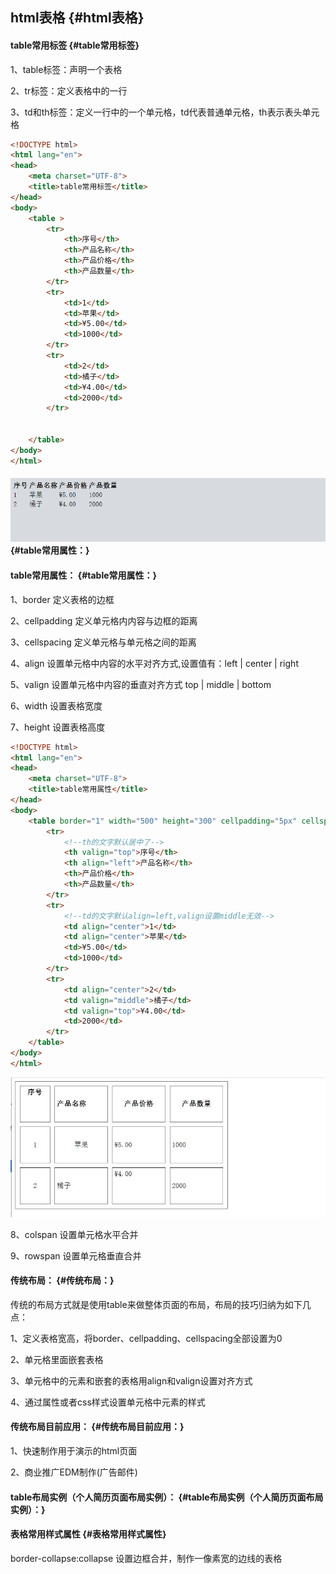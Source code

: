 ## html表格 {#html表格}

#### table常用标签 {#table常用标签}

1、table标签：声明一个表格

2、tr标签：定义表格中的一行

3、td和th标签：定义一行中的一个单元格，td代表普通单元格，th表示表头单元格

```html
<!DOCTYPE html>
<html lang="en">
<head>
    <meta charset="UTF-8">
    <title>table常用标签</title>
</head>
<body>
    <table >
        <tr>
            <th>序号</th>
            <th>产品名称</th>
            <th>产品价格</th>
            <th>产品数量</th>
        </tr>
        <tr>
            <td>1</td>
            <td>苹果</td>
            <td>¥5.00</td>
            <td>1000</td>
        </tr>
        <tr>
            <td>2</td>
            <td>橘子</td>
            <td>¥4.00</td>
            <td>2000</td>
        </tr>


    </table>
</body>
</html>
```

#### ![](/html/代码/18-2.png) {#table常用属性：}

#### table常用属性： {#table常用属性：}

1、border 定义表格的边框

2、cellpadding 定义单元格内内容与边框的距离

3、cellspacing 定义单元格与单元格之间的距离

4、align 设置单元格中内容的水平对齐方式,设置值有：left \| center \| right

5、valign 设置单元格中内容的垂直对齐方式 top \| middle \| bottom

6、width  设置表格宽度

7、height 设置表格高度

```html
<!DOCTYPE html>
<html lang="en">
<head>
	<meta charset="UTF-8">
	<title>table常用属性</title>
</head>
<body>
	<table border="1" width="500" height="300" cellpadding="5px" cellspacing="10px">
		<tr>
			<!--th的文字默认居中了-->
			<th valign="top">序号</th>
			<th align="left">产品名称</th>
			<th>产品价格</th>
			<th>产品数量</th>
		</tr>
		<tr>
			<!--td的文字默认align=left,valign设置middle无效-->
			<td align="center">1</td>
			<td align="center">苹果</td>
			<td>¥5.00</td>
			<td>1000</td>
		</tr>
		<tr>
			<td align="center">2</td>
			<td valign="middle">橘子</td>
			<td valign="top">¥4.00</td>
			<td>2000</td>
		</tr>
	</table>
</body>
</html>
```

![](/html/代码/19.jpg)

8、colspan 设置单元格水平合并

9、rowspan 设置单元格垂直合并

#### 传统布局： {#传统布局：}

传统的布局方式就是使用table来做整体页面的布局，布局的技巧归纳为如下几点：

1、定义表格宽高，将border、cellpadding、cellspacing全部设置为0

2、单元格里面嵌套表格

3、单元格中的元素和嵌套的表格用align和valign设置对齐方式

4、通过属性或者css样式设置单元格中元素的样式

#### 传统布局目前应用： {#传统布局目前应用：}

1、快速制作用于演示的html页面

2、商业推广EDM制作\(广告邮件\)

#### table布局实例（个人简历页面布局实例）： {#table布局实例（个人简历页面布局实例）：}

#### 表格常用样式属性 {#表格常用样式属性}

border-collapse:collapse 设置边框合并，制作一像素宽的边线的表格

